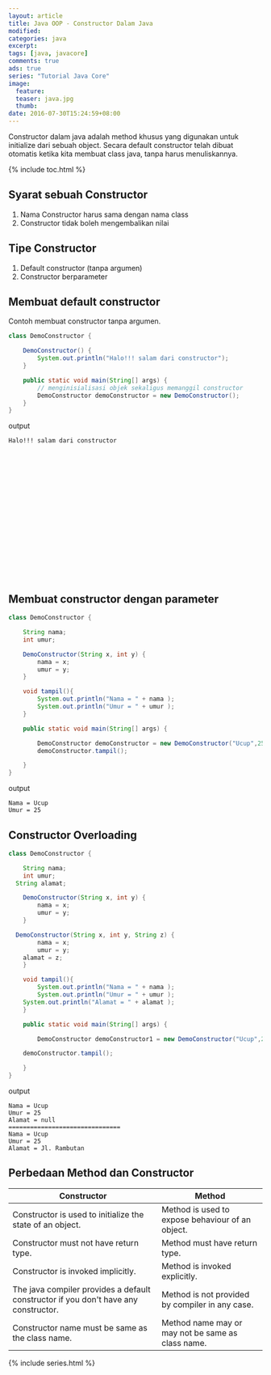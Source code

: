 ```yaml
---
layout: article
title: Java OOP - Constructor Dalam Java
modified:
categories: java
excerpt:
tags: [java, javacore]
comments: true
ads: true
series: "Tutorial Java Core"
image:
  feature:
  teaser: java.jpg
  thumb:
date: 2016-07-30T15:24:59+08:00
---
```



Constructor dalam java adalah method khusus yang digunakan untuk initialize dari sebuah object. Secara default constructor telah dibuat otomatis ketika kita membuat class java, tanpa harus menuliskannya.

{% include toc.html %}

## Syarat sebuah Constructor

1. Nama Constructor harus sama dengan nama class
2. Constructor tidak boleh mengembalikan nilai

## Tipe Constructor

1. Default constructor (tanpa argumen)
2. Constructor berparameter

## Membuat default constructor

Contoh membuat constructor tanpa argumen.

```java
class DemoConstructor {

	DemoConstructor() {
		System.out.println("Halo!!! salam dari constructor");
	}

	public static void main(String[] args) {
		// menginisialisasi objek sekaligus memanggil constructor
		DemoConstructor demoConstructor = new DemoConstructor();
	}
}
```

output

```
Halo!!! salam dari constructor
```

<center><script async src="//pagead2.googlesyndication.com/pagead/js/adsbygoogle.js"></script><!-- BOX--><ins class="adsbygoogle"  style="display:inline-block;width:300px;height:250px" data-ad-client="ca-pub-4504493660273886" data-ad-slot="1638134271"></ins><script>(adsbygoogle = window.adsbygoogle || []).push({});</script></center>

## Membuat constructor dengan parameter

```java
class DemoConstructor {

	String nama;
	int umur;

	DemoConstructor(String x, int y) {
		nama = x;
		umur = y;
	}

	void tampil(){
		System.out.println("Nama = " + nama );
		System.out.println("Umur = " + umur );
	}

	public static void main(String[] args) {

		DemoConstructor demoConstructor = new DemoConstructor("Ucup",25);
		demoConstructor.tampil();

	}
}
```

output

```
Nama = Ucup
Umur = 25
```

## Constructor Overloading

```java
class DemoConstructor {

	String nama;
	int umur;
  String alamat;

	DemoConstructor(String x, int y) {
		nama = x;
		umur = y;
	}

  DemoConstructor(String x, int y, String z) {
		nama = x;
		umur = y;
    alamat = z;
	}

	void tampil(){
		System.out.println("Nama = " + nama );
		System.out.println("Umur = " + umur );
    System.out.println("Alamat = " + alamat );
	}

	public static void main(String[] args) {

		DemoConstructor demoConstructor1 = new DemoConstructor("Ucup",25);

    demoConstructor.tampil();

	}
}
```

output

```
Nama = Ucup
Umur = 25
Alamat = null
===============================
Nama = Ucup
Umur = 25
Alamat = Jl. Rambutan
```

## Perbedaan Method dan Constructor

| Constructor | Method  |
|-------------|---------|
| Constructor is used to initialize the state of an object.	| Method is used to expose behaviour of an object.|
| Constructor must not have return type. |	Method must have return type. |
| Constructor is invoked implicitly. |	Method is invoked explicitly. |
| The java compiler provides a default constructor if you don't have any constructor.	| Method is not provided by compiler in any case. |
| Constructor name must be same as the class name.	| Method name may or may not be same as class name. |

{% include series.html %}

<center><script async src="//pagead2.googlesyndication.com/pagead/js/adsbygoogle.js"></script><!-- BOX--><ins class="adsbygoogle"  style="display:inline-block;width:300px;height:250px" data-ad-client="ca-pub-4504493660273886" data-ad-slot="1638134271"></ins><script>(adsbygoogle = window.adsbygoogle || []).push({});</script></center>
